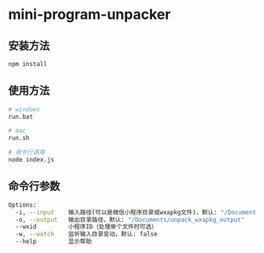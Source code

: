 # mini-program-unpacker

## 安装方法

```bash
npm install
```

## 使用方法

```bash
# windows
run.bat

# mac
run.sh

# 命令行调用
node index.js
```

## 命令行参数

```bash
Options:
  -i, --input    输入路径(可以是微信小程序目录或wxapkg文件)，默认: "/Documents/WeChat Files/Applet"
  -o, --output   输出目录路径，默认: "/Documents/unpack_wxapkg_output"
  --wxid         小程序ID（处理单个文件时可选）
  -w, --watch    监听输入目录变动，默认: false
  --help         显示帮助
```
